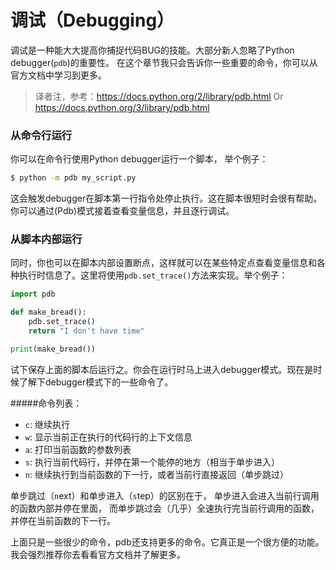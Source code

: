 # 调试（Debugging）

调试是一种能大大提高你捕捉代码BUG的技能。大部分新人忽略了Python debugger(```pdb```)的重要性。 在这个章节我只会告诉你一些重要的命令，你可以从官方文档中学习到更多。

> 译者注，参考：https://docs.python.org/2/library/pdb.html
Or https://docs.python.org/3/library/pdb.html

### 从命令行运行

你可以在命令行使用Python debugger运行一个脚本， 举个例子：
```bash
$ python -m pdb my_script.py
```

这会触发debugger在脚本第一行指令处停止执行。这在脚本很短时会很有帮助。你可以通过(Pdb)模式接着查看变量信息，并且逐行调试。

### 从脚本内部运行

同时，你也可以在脚本内部设置断点，这样就可以在某些特定点查看变量信息和各种执行时信息了。这里将使用```pdb.set_trace()```方法来实现。举个例子：
```python
import pdb

def make_bread():
    pdb.set_trace()
    return "I don't have time"

print(make_bread())
```

试下保存上面的脚本后运行之。你会在运行时马上进入debugger模式。现在是时候了解下debugger模式下的一些命令了。

#####命令列表：

- ```c```: 继续执行
- ```w```: 显示当前正在执行的代码行的上下文信息
- ```a```: 打印当前函数的参数列表
- ```s```: 执行当前代码行，并停在第一个能停的地方（相当于单步进入）
- ```n```: 继续执行到当前函数的下一行，或者当前行直接返回（单步跳过）

单步跳过（```n```ext）和单步进入（```s```tep）的区别在于， 单步进入会进入当前行调用的函数内部并停在里面， 而单步跳过会（几乎）全速执行完当前行调用的函数，并停在当前函数的下一行。

上面只是一些很少的命令，pdb还支持更多的命令。它真正是一个很方便的功能。我会强烈推荐你去看看官方文档并了解更多。
